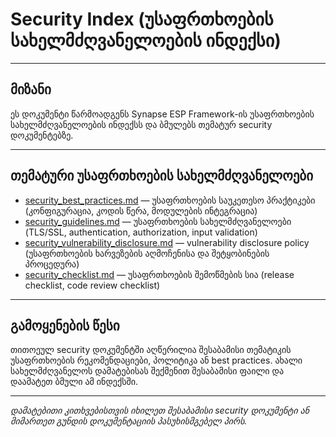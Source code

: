 # Security Index (უსაფრთხოების სახელმძღვანელოების ინდექსი)

---

## მიზანი

ეს დოკუმენტი წარმოადგენს Synapse ESP Framework-ის უსაფრთხოების სახელმძღვანელოების ინდექსს და ბმულებს თემატურ security დოკუმენტებზე.

---

## თემატური უსაფრთხოების სახელმძღვანელოები

- [security_best_practices.md](security_best_practices.md) — უსაფრთხოების საუკეთესო პრაქტიკები (კონფიგურაცია, კოდის წერა, მოდულების ინტეგრაცია)
- [security_guidelines.md](security_guidelines.md) — უსაფრთხოების სახელმძღვანელოები (TLS/SSL, authentication, authorization, input validation)
- [security_vulnerability_disclosure.md](security_vulnerability_disclosure.md) — vulnerability disclosure policy (უსაფრთხოების ხარვეზების აღმოჩენისა და შეტყობინების პროცედურა)
- [security_checklist.md](security_checklist.md) — უსაფრთხოების შემოწმების სია (release checklist, code review checklist)

---

## გამოყენების წესი

თითოეულ security დოკუმენტში აღწერილია შესაბამისი თემატიკის უსაფრთხოების რეკომენდაციები, პოლიტიკა ან best practices. ახალი სახელმძღვანელოს დამატებისას შექმენით შესაბამისი ფაილი და დაამატეთ ბმული ამ ინდექსში.

---

_დამატებითი კითხვებისთვის იხილეთ შესაბამისი security დოკუმენტი ან მიმართეთ გუნდის დოკუმენტაციის პასუხისმგებელ პირს._

